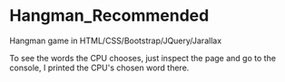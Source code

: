 # Hangman_Recommended
Hangman game in HTML/CSS/Bootstrap/JQuery/Jarallax

To see the words the CPU chooses, just inspect the page and go to the console, I printed the CPU's chosen word there.
